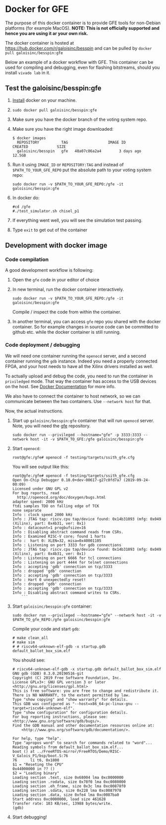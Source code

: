 # Docker for GFE
The purpose of this docker container is to provide GFE tools for non-Debian platforms (for example MacOS). **NOTE: This is not officially supported and hence you are using it ar your own risk.**

The docker container is hosted at https://hub.docker.com/r/galoisinc/besspin and can be pulled by `docker pull galoisinc/besspin:gfe`

Below an example of a docker workflow with GFE. This container can be used for compiling and debugging, even for flashing bitstreams, should you install `vivado lab` in it.


## Test the galoisinc/besspin:gfe

1.	[Install](<https://docs.docker.com/install/linux/docker-ce/ubuntu/>) docker on your machine.
2.  `sudo docker pull galoisinc/besspin:gfe`
3.  Make sure you have the docker branch of the voting system repo.
4.  Make sure you have the right image downloaded:

    ```
    $ docker images
	  REPOSITORY          TAG                  IMAGE ID            CREATED             SIZE
	  galoisinc/besspin   gfe   48a07c86a2a4        3 days ago          12.5GB
    ```

5. Run it using `IMAGE_ID` or `REPOSITORY:TAG` and instead of `$PATH_TO_YOUR_GFE_REPO` put the absolute path to your voting system repo:

    ```
    sudo docker run -v $PATH_TO_YOUR_GFE_REPO:/gfe -it galoisinc/besspin:gfe
    ```
    
6. In docker do:

    ```
    #cd /gfe
    #./test_simulator.sh chisel_p1
    ```
7. If everything went well, you will see the simulation test passing.

8. Type `exit` to get out of the container


## Development with docker image

### Code compilation
A good development workflow is following:

1. Open the `gfe` code in your editor of choice
2. In new terminal, run the docker container interactively. 
 
    ```
    sudo docker run -v $PATH_TO_YOUR_GFE_REPO:/gfe -it galoisinc/besspin:gfe
    ```
    Compile / inspect the code from within the container.
3. In another terminal, you can access `gfe` repo you shared with the docker container. So for example changes in source code can be committed to github etc. while the docker container is still running.

### Code deployment / debugging
We will need one container running the `openocd` server, and a second container running the `gdb` instance. Indeed you need a properly connected FPGA, and your host needs to have all the Xilinx drivers installed as well.

To actually upload and debug the code, you need to run the container in `priviledged` mode. That way the container has access to the USB devices on the host. See [Docker Documentation](https://docs.docker.com/engine/reference/run/#runtime-privilege-and-linux-capabilities) for more info.

We also have to connect the container to host network, so we can communicate between the two containers. Use `--network host` for that.

Now, the actual instructions.

1. Start up `galoisinc/besspin:gfe` container that will run `openocd` server. Note, you will need the [gfe](https://gitlab-ext.galois.com/ssith/gfe) repository.
    ```
    sudo docker run --privileged --hostname="gfe" -p 3333:3333 --network host -it -v $PATH_TO_GFE:/gfe galoisinc/besspin:gfe

    ```
2. Start `openocd`:
    ```
    root@gfe:/gfe# openocd -f testing/targets/ssith_gfe.cfg
    ```
    You will see output like this:
    ```
    root@gfe:/gfe# openocd -f testing/targets/ssith_gfe.cfg 
    Open On-Chip Debugger 0.10.0+dev-00617-g27c0fd7a7 (2019-09-24-00:09)
    Licensed under GNU GPL v2
    For bug reports, read
      http://openocd.org/doc/doxygen/bugs.html
    adapter speed: 2000 kHz
    ftdi samples TDO on falling edge of TCK
    none separate
    Info : clock speed 2000 kHz
    Info : JTAG tap: riscv.cpu tap/device found: 0x14b31093 (mfg: 0x049 (Xilinx), part: 0x4b31, ver: 0x1)
    Info : datacount=1 progbufsize=16
    Info : Disabling abstract command reads from CSRs.
    Info : Examined RISC-V core; found 1 harts
    Info :  hart 0: XLEN=32, misa=0x40001105
    Info : Listening on port 3333 for gdb connections
    Info : JTAG tap: riscv.cpu tap/device found: 0x14b31093 (mfg: 0x049 (Xilinx), part: 0x4b31, ver: 0x1)
    Info : Listening on port 6666 for tcl connections
    Info : Listening on port 4444 for telnet connections
    Info : accepting 'gdb' connection on tcp/3333
    Info : dropped 'gdb' connection
    Info : accepting 'gdb' connection on tcp/3333
    Info : Hart 0 unexpectedly reset!
    Info : dropped 'gdb' connection
    Info : accepting 'gdb' connection on tcp/3333
    Info : Disabling abstract command writes to CSRs.
        ```
3. Start `galoisinc/besspin:gfe` container:
    ```
    sudo docker run --privileged --hostname="gfe" --network host -it -v $PATH_TO_gfe_REPO:/gfe galoisinc/besspin:gfe
    ```
    Compile your code and start `gdb`:
    ```
    # make clean_all
    # make sim
    # # riscv64-unknown-elf-gdb -x startup.gdb default_ballot_box_sim.elf
    ```
    You should see:
    ```
    # riscv64-unknown-elf-gdb -x startup.gdb default_ballot_box_sim.elf 
    GNU gdb (GDB) 8.3.0.20190516-git
    Copyright (C) 2019 Free Software Foundation, Inc.
    License GPLv3+: GNU GPL version 3 or later <http://gnu.org/licenses/gpl.html>
    This is free software: you are free to change and redistribute it.
    There is NO WARRANTY, to the extent permitted by law.
    Type "show copying" and "show warranty" for details.
    This GDB was configured as "--host=x86_64-pc-linux-gnu --target=riscv64-unknown-elf".
    Type "show configuration" for configuration details.
    For bug reporting instructions, please see:
    <http://www.gnu.org/software/gdb/bugs/>.
    Find the GDB manual and other documentation resources online at:
        <http://www.gnu.org/software/gdb/documentation/>.

    For help, type "help".
    Type "apropos word" to search for commands related to "word"...
    Reading symbols from default_ballot_box_sim.elf...
    boot () at ../FreeRTOS-mirror/FreeRTOS/Demo/RISC-V_Galois_P1/bsp/boot.S:76
    76	    li t6, 0x1800
    $1 = "Reseting the CPU"
    0x44000000 in ?? ()
    $2 = "Loading binary"
    Loading section .text, size 0x68004 lma 0xc0000000
    Loading section .rodata, size 0x78f0 lma 0xc0080000
    Loading section .eh_frame, size 0x3c lma 0xc00878f0
    Loading section .sdata, size 0x228 lma 0xc0087978
    Loading section .data, size 0xfe4 lma 0xc0087ba0
    Start address 0xc0000000, load size 461628
    Transfer rate: 103 KB/sec, 13988 bytes/write.
    (gdb) 
    ```
4. Start debugging! 